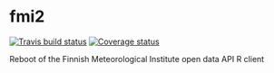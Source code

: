# fmi2

[![Travis build status](https://travis-ci.org/rOpenGov/fmi2.svg?branch=master)](https://travis-ci.org/rOpenGov/fmi2)
[![Coverage status](https://codecov.io/gh/rOpenGov/fmi2/branch/master/graph/badge.svg)](https://codecov.io/github/rOpenGov/fmi2?branch=master)

Reboot of the  Finnish Meteorological Institute open data API R client
